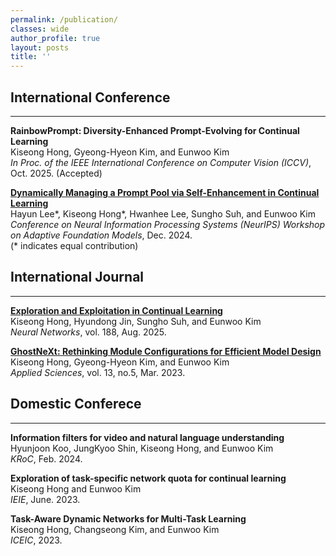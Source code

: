 ```yaml
---
permalink: /publication/
classes: wide
author_profile: true
layout: posts
title: ''
---
```


## International Conference
___
**RainbowPrompt: Diversity-Enhanced Prompt-Evolving for Continual Learning<br>**
Kiseong Hong, Gyeong-Hyeon Kim, and Eunwoo Kim<br>
*In Proc. of the IEEE International Conference on Computer Vision (ICCV)*, Oct. 2025. (Accepted)

**[Dynamically Managing a Prompt Pool via Self-Enhancement in Continual Learning](https://openreview.net/forum?id=GI6gHATAMt)<br>**
Hayun Lee\*, Kiseong Hong\*, Hwanhee Lee, Sungho Suh, and Eunwoo Kim<br>
*Conference on Neural Information Processing Systems (NeurIPS) Workshop on Adaptive Foundation Models*, Dec. 2024.<br>
(\* indicates equal contribution)

## International Journal
___
**[Exploration and Exploitation in Continual Learning](https://www.sciencedirect.com/science/article/pii/S0893608025003235)<br>**
Kiseong Hong, Hyundong Jin, Sungho Suh, and Eunwoo Kim<br>
*Neural Networks*, vol. 188, Aug. 2025.

**[GhostNeXt: Rethinking Module Configurations for Efficient Model Design](https://www.mdpi.com/2076-3417/13/5/3301)<br>**
Kiseong Hong, Gyeong-Hyeon Kim, and Eunwoo Kim<br>
*Applied Sciences*, vol. 13, no.5, Mar. 2023.


## Domestic Conferece
___
**Information filters for video and natural language understanding<br>**
Hyunjoon Koo, JungKyoo Shin, Kiseong Hong, and Eunwoo Kim<br>
*KRoC*, Feb. 2024.


**Exploration of task-specific network quota for continual learning<br>**
Kiseong Hong and Eunwoo Kim<br>
*IEIE*, June. 2023.


**Task-Aware Dynamic Networks for Multi-Task Learning<br>**
Kiseong Hong, Changseong Kim, and Eunwoo Kim<br>
*ICEIC*, 2023.

